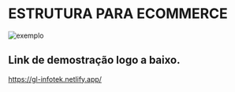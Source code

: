 # ESTRUTURA PARA ECOMMERCE

![exemplo](https://github.com/Laudier2/loja-de-eletronica/blob/master/public/img.gif)

## Link de demostração logo a baixo.
https://gl-infotek.netlify.app/
